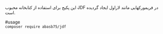 <p>
این پکیج برای استفاده از کتابخانه محبوب 
JDF
در فریمورکهایی مانند لاراول ایجاد گردیده است.
</p>
#usage
<code>
composer require abasb75/jdf
</code>